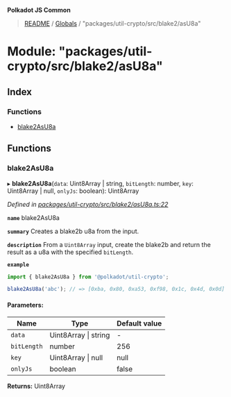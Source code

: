 **Polkadot JS Common**

> [README](../README.md) / [Globals](../globals.md) / "packages/util-crypto/src/blake2/asU8a"

# Module: "packages/util-crypto/src/blake2/asU8a"

## Index

### Functions

* [blake2AsU8a](_packages_util_crypto_src_blake2_asu8a_.md#blake2asu8a)

## Functions

### blake2AsU8a

▸ **blake2AsU8a**(`data`: Uint8Array \| string, `bitLength`: number, `key`: Uint8Array \| null, `onlyJs`: boolean): Uint8Array

*Defined in [packages/util-crypto/src/blake2/asU8a.ts:22](https://github.com/polkadot-js/common/blob/c366e637/packages/util-crypto/src/blake2/asU8a.ts#L22)*

**`name`** blake2AsU8a

**`summary`** Creates a blake2b u8a from the input.

**`description`** 
From a `Uint8Array` input, create the blake2b and return the result as a u8a with the specified `bitLength`.

**`example`** 
<BR>

```javascript
import { blake2AsU8a } from '@polkadot/util-crypto';

blake2AsU8a('abc'); // => [0xba, 0x80, 0xa53, 0xf98, 0x1c, 0x4d, 0x0d]
```

#### Parameters:

Name | Type | Default value |
------ | ------ | ------ |
`data` | Uint8Array \| string | - |
`bitLength` | number | 256 |
`key` | Uint8Array \| null | null |
`onlyJs` | boolean | false |

**Returns:** Uint8Array
